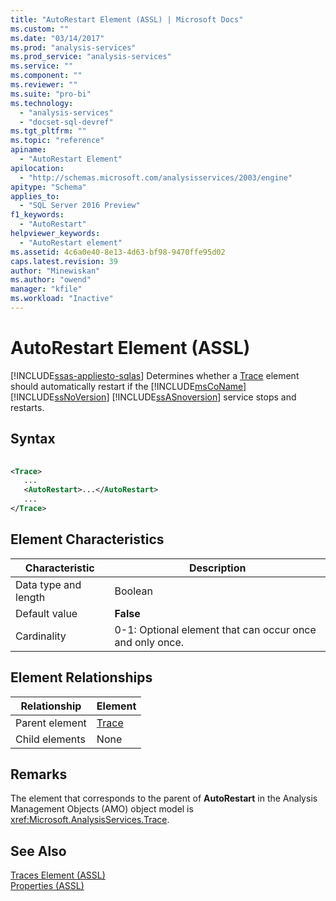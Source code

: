 ```yaml
---
title: "AutoRestart Element (ASSL) | Microsoft Docs"
ms.custom: ""
ms.date: "03/14/2017"
ms.prod: "analysis-services"
ms.prod_service: "analysis-services"
ms.service: ""
ms.component: ""
ms.reviewer: ""
ms.suite: "pro-bi"
ms.technology: 
  - "analysis-services"
  - "docset-sql-devref"
ms.tgt_pltfrm: ""
ms.topic: "reference"
apiname: 
  - "AutoRestart Element"
apilocation: 
  - "http://schemas.microsoft.com/analysisservices/2003/engine"
apitype: "Schema"
applies_to: 
  - "SQL Server 2016 Preview"
f1_keywords: 
  - "AutoRestart"
helpviewer_keywords: 
  - "AutoRestart element"
ms.assetid: 4c6a0e40-8e13-4d63-bf98-9470ffe95d02
caps.latest.revision: 39
author: "Minewiskan"
ms.author: "owend"
manager: "kfile"
ms.workload: "Inactive"
---
```

# AutoRestart Element (ASSL)
[!INCLUDE[ssas-appliesto-sqlas](../../../includes/ssas-appliesto-sqlas.md)]
  Determines whether a [Trace](../../../analysis-services/scripting/objects/trace-element-assl.md) element should automatically restart if the [!INCLUDE[msCoName](../../../includes/msconame-md.md)] [!INCLUDE[ssNoVersion](../../../includes/ssnoversion-md.md)] [!INCLUDE[ssASnoversion](../../../includes/ssasnoversion-md.md)] service stops and restarts.  
  
## Syntax  
  
```xml  
  
<Trace>  
   ...  
   <AutoRestart>...</AutoRestart>  
   ...  
</Trace>  
```  
  
## Element Characteristics  
  
|Characteristic|Description|  
|--------------------|-----------------|  
|Data type and length|Boolean|  
|Default value|**False**|  
|Cardinality|0-1: Optional element that can occur once and only once.|  
  
## Element Relationships  
  
|Relationship|Element|  
|------------------|-------------|  
|Parent element|[Trace](../../../analysis-services/scripting/objects/trace-element-assl.md)|  
|Child elements|None|  
  
## Remarks  
 The element that corresponds to the parent of **AutoRestart** in the Analysis Management Objects (AMO) object model is <xref:Microsoft.AnalysisServices.Trace>.  
  
## See Also  
 [Traces Element &#40;ASSL&#41;](../../../analysis-services/scripting/collections/traces-element-assl.md)   
 [Properties &#40;ASSL&#41;](../../../analysis-services/scripting/properties/properties-assl.md)  
  
  
